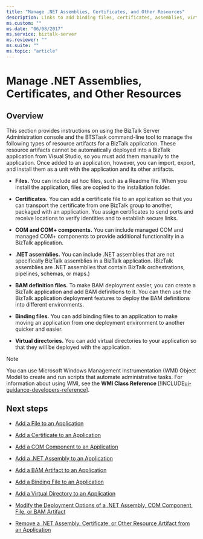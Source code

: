 ```yaml
---
title: "Manage .NET Assemblies, Certificates, and Other Resources"
description: Links to add binding files, certificates, assemblies, virtual directories, files, and more in BizTalk Server
ms.custom: ""
ms.date: "06/08/2017"
ms.service: biztalk-server
ms.reviewer: ""
ms.suite: ""
ms.topic: "article"
---
```

# Manage .NET Assemblies, Certificates, and Other Resources

## Overview
This section provides instructions on using the BizTalk Server Administration console and the BTSTask command-line tool to manage the following types of resource artifacts for a BizTalk application. These resource artifacts cannot be automatically deployed into a BizTalk application from Visual Studio, so you must add them manually to the application. Once added to an application, however, you can import, export, and install them as a unit with the application and its other artifacts.  
  
-   **Files.** You can include ad hoc files, such as a Readme file. When you install the application, files are copied to the installation folder.  
  
-   **Certificates.** You can add a certificate file to an application so that you can transport the certificate from one BizTalk group to another, packaged with an application. You assign certificates to send ports and receive locations to verify identities and to establish secure links.  
  
-   **COM and COM+ components.** You can include managed COM and managed COM+ components to provide additional functionality in a BizTalk application.  
  
-   **.NET assemblies.** You can include .NET assemblies that are not specifically BizTalk assemblies in a BizTalk application. (BizTalk assemblies are .NET assemblies that contain BizTalk orchestrations, pipelines, schemas, or maps.)  
  
-   **BAM definition files.** To make BAM deployment easier, you can create a BizTalk application and add BAM definitions to it. You can then use the BizTalk application deployment features to deploy the BAM definitions into different environments.  
  
-   **Binding files.** You can add binding files to an application to make moving an application from one deployment environment to another quicker and easier.  
  
-   **Virtual directories.** You can add virtual directories to your application so that they will be deployed with the application.  
  
> [!NOTE]
>  You can use Microsoft Windows Management Instrumentation (WMI) Object Model to create and run scripts that automate administrative tasks. For information about using WMI, see the **WMI Class Reference** [!INCLUDE[ui-guidance-developers-reference](../includes/ui-guidance-developers-reference.md)].
  
## Next steps
  
-   [Add a File to an Application](../core/how-to-add-a-file-to-an-application.md)  
  
-   [Add a Certificate to an Application](../core/how-to-add-a-certificate-to-an-application.md)  
  
-   [Add a COM Component to an Application](../core/how-to-add-a-com-component-to-an-application.md)  
  
-   [Add a .NET Assembly to an Application](../core/how-to-add-a-net-assembly-to-an-application.md)  
  
-   [Add a BAM Artifact to an Application](../core/how-to-add-a-bam-artifact-to-an-application.md)  
  
-   [Add a Binding File to an Application](../core/how-to-add-a-binding-file-to-an-application2.md)  
  
-   [Add a Virtual Directory to an Application](../core/how-to-add-a-virtual-directory-to-an-application.md)  
  
-   [Modify the Deployment Options of a .NET Assembly, COM Component, File, or BAM Artifact](../core/modify-deployment-options-of-net-assembly-com-component-file-bam-artifact.md)  
  
-   [Remove a .NET Assembly, Certificate, or Other Resource Artifact from an Application](../core/remove-a-net-assembly-certificate-or-resource-artifact-from-an-application.md)